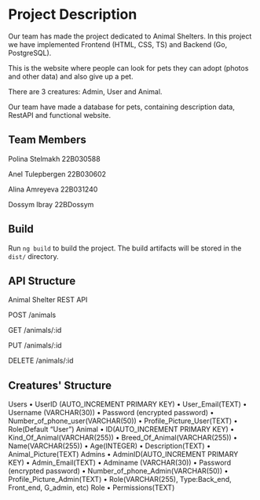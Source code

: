 # Project Description

Our team has made the project dedicated to Animal Shelters. In this project we have implemented Frontend (HTML, CSS, TS) and Backend (Go, PostgreSQL).

 This is the website where people can look for pets they can adopt (photos and other data) and also give up a pet.

There are 3 creatures: Admin, User and Animal. 

Our team have made a database for pets, containing description data, RestAPI and functional website.  

## Team Members
 
Polina Stelmakh 22B030588

Anel Tulepbergen 22B030602

Alina Amreyeva 22B031240

Dossym Ibray  22BDossym


## Build

Run `ng build` to build the project. The build artifacts will be stored in the `dist/` directory.


## API Structure

Animal Shelter REST API

POST /animals

GET /animals/:id

PUT /animals/:id

DELETE /animals/:id


## Creatures' Structure

Users
• UserID (AUTO_INCREMENT PRIMARY KEY)
• User_Email(TEXT)
• Username (VARCHAR(30))
• Password (encrypted password)
• Number_of_phone_user(VARCHAR(50))
• Profile_Picture_User(TEXT)
• Role(Default “User”)
Animal
• ID(AUTO_INCREMENT PRIMARY KEY)
• Kind_Of_Animal(VARCHAR(255))
• Breed_Of_Animal(VARCHAR(255))
• Name(VARCHAR(255))
• Age(INTEGER)
• Description(TEXT)
• Animal_Picture(TEXT)
Admins
• AdminID(AUTO_INCREMENT PRIMARY KEY)
• Admin_Email(TEXT)
• Adminame (VARCHAR(30))
• Password (encrypted password)
• Number_of_phone_Admin(VARCHAR(50))
• Profile_Picture_Admin(TEXT)
• Role(VARCHAR(255), Type:Back_end, Front_end, G_admin, etc)
Role
• Permissions(TEXT)